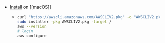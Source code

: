 - [Install](https://docs.aws.amazon.com/cli/latest/userguide/getting-started-install.html) on [[macOS]]
	- ```bash
	  curl "https://awscli.amazonaws.com/AWSCLIV2.pkg" -o "AWSCLIV2.pkg"
	  sudo installer -pkg AWSCLIV2.pkg -target /
	  aws --version
	  # login
	  aws configure
	  ```